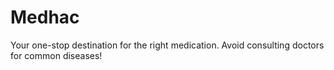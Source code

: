 # Medhac

Your one-stop destination for the right medication. Avoid consulting doctors for common diseases!